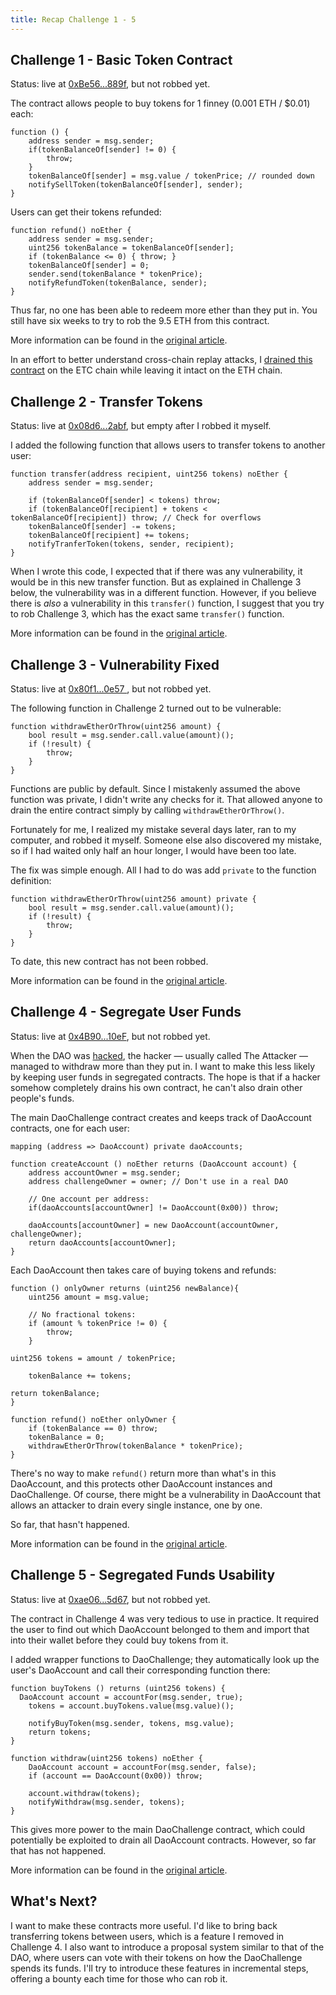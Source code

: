 ```yaml
---
title: Recap Challenge 1 - 5
---
```


## Challenge 1 - Basic Token Contract

Status: live at [0xBe56...889f](https://etherscan.io/address/0xBe56093286038885733a66e554DD43a22a45889f), but not robbed yet.

The contract allows people to buy tokens for 1 finney (0.001 ETH / $0.01) each:

    function () {
		address sender = msg.sender;
		if(tokenBalanceOf[sender] != 0) {
			throw;
		}
		tokenBalanceOf[sender] = msg.value / tokenPrice; // rounded down
		notifySellToken(tokenBalanceOf[sender], sender);
	}

Users can get their tokens refunded:

	function refund() noEther {
		address sender = msg.sender;
		uint256 tokenBalance = tokenBalanceOf[sender];
		if (tokenBalance <= 0) { throw; }
		tokenBalanceOf[sender] = 0;
		sender.send(tokenBalance * tokenPrice);
		notifyRefundToken(tokenBalance, sender);
	}

Thus far, no one has been able to redeem more ether than they put in. You still have six weeks to try to rob the 9.5 ETH from this contract.

More information can be found in the [original article](https://medium.com/@dao.challenge/challenge-1-296cb5dab68f#.jjd06x4le).

In an effort to better understand cross-chain replay attacks, I [drained this contract](https://medium.com/@dao.challenge/replay-attack-challenge-998e0123df21) on the ETC chain while leaving it intact on the ETH chain.

## Challenge 2 - Transfer Tokens

Status: live at [0x08d6...2abf](http://etherscan.io/address/08d698358b31ca6926e329879db9525504802abf), but empty after I robbed it myself.

I added the following function that allows users to transfer tokens to another user:

	function transfer(address recipient, uint256 tokens) noEther {
		address sender = msg.sender;

		if (tokenBalanceOf[sender] < tokens) throw;
		if (tokenBalanceOf[recipient] + tokens < tokenBalanceOf[recipient]) throw; // Check for overflows
		tokenBalanceOf[sender] -= tokens;
		tokenBalanceOf[recipient] += tokens;
		notifyTranferToken(tokens, sender, recipient);
	}

When I wrote this code, I expected that if there was any vulnerability, it would be in this new transfer function. But as explained in Challenge 3 below, the vulnerability was in a different function. However, if you believe there is *also* a vulnerability in this `transfer()` function, I suggest that you try to rob Challenge 3, which has the exact same `transfer()` function.

More information can be found in the [original article](https://medium.com/@dao.challenge/challenge-2-a749c4158023#.dcxurblc1).

## Challenge 3 - Vulnerability Fixed

Status: live at [0x80f1...0e57 ](http://etherscan.io/address/0x80f1f62b8b365c5326100d462d8570771b8d0e57), but not robbed yet.

The following function in Challenge 2 turned out to be vulnerable:

	function withdrawEtherOrThrow(uint256 amount) {
		bool result = msg.sender.call.value(amount)();
		if (!result) {
			throw;
		}
	}

Functions are public by default. Since I mistakenly assumed the above function was private, I didn't write any checks for it. That allowed anyone to drain the entire contract simply by calling `withdrawEtherOrThrow()`.

Fortunately for me, I realized my mistake several days later, ran to my computer, and robbed it myself. Someone else also discovered my mistake, so if I had waited only half an hour longer, I would have been too late.

The fix was simple enough. All I had to do was add `private` to the function definition:

    function withdrawEtherOrThrow(uint256 amount) private {
		bool result = msg.sender.call.value(amount)();
		if (!result) {
			throw;
		}
	}

To date, this new contract has not been robbed.

More information can be found in the [original article](https://medium.com/@dao.challenge/challenge-3-how-i-almost-lost-100-1a11a9824ccb#.xayw0s8n0).

## Challenge 4 - Segregate User Funds

Status: live at [0x4B90...10eF](https://etherscan.io/address/0x4B902704026D14117b5E9EFA7FdaFDfF4bA610eF), but not robbed yet.

When the DAO was [hacked](http://uk.businessinsider.com/dao-hacked-ethereum-crashing-in-value-tens-of-millions-allegedly-stolen-2016-6), the hacker — usually called The Attacker — managed to withdraw more than they put in. I want to make this less likely by keeping user funds in segregated contracts. The hope is that if a hacker somehow completely drains his own contract, he can't also drain other people's funds.

The main DaoChallenge contract creates and keeps track of DaoAccount contracts, one for each user:

	mapping (address => DaoAccount) private daoAccounts;

	function createAccount () noEther returns (DaoAccount account) {
		address accountOwner = msg.sender;
		address challengeOwner = owner; // Don't use in a real DAO

		// One account per address:
		if(daoAccounts[accountOwner] != DaoAccount(0x00)) throw;

		daoAccounts[accountOwner] = new DaoAccount(accountOwner, challengeOwner);
		return daoAccounts[accountOwner];
	}   

Each DaoAccount then takes care of buying tokens and refunds:

	function () onlyOwner returns (uint256 newBalance){
		uint256 amount = msg.value;

		// No fractional tokens:
		if (amount % tokenPrice != 0) {
			throw;
		}

    uint256 tokens = amount / tokenPrice;

		tokenBalance += tokens;

    return tokenBalance;
	}

	function refund() noEther onlyOwner {
		if (tokenBalance == 0) throw;
		tokenBalance = 0;
		withdrawEtherOrThrow(tokenBalance * tokenPrice);
	}

There's no way to make `refund()` return more than what's in this DaoAccount, and this protects other DaoAccount instances and DaoChallenge. Of course, there might be a vulnerability in DaoAccount that allows an attacker to drain every single instance, one by one.

So far, that hasn't happened.

More information can be found in the [original article](https://medium.com/@dao.challenge/challenge-4-segregate-user-funds-986001587fae#.a72ul7r1n).

## Challenge 5 - Segregated Funds Usability

Status: live at [0xae06...5d67](https://etherscan.io/address/0xae0680c49df146e18b2bc19635e5e402494b5d67), but not robbed yet.

The contract in Challenge 4 was very tedious to use in practice. It required the user to find out which DaoAccount belonged to them and import that into their wallet before they could buy tokens from it.

I added wrapper functions to DaoChallenge; they automatically look up the user's DaoAccount and call their corresponding function there:

    function buyTokens () returns (uint256 tokens) {
	  DaoAccount account = accountFor(msg.sender, true);
		tokens = account.buyTokens.value(msg.value)();

		notifyBuyToken(msg.sender, tokens, msg.value);
		return tokens;
 	}

	function withdraw(uint256 tokens) noEther {
		DaoAccount account = accountFor(msg.sender, false);
		if (account == DaoAccount(0x00)) throw;

		account.withdraw(tokens);
		notifyWithdraw(msg.sender, tokens);
	}

This gives more power to the main DaoChallenge contract, which could potentially be exploited to drain all DaoAccount contracts. However, so far that has not happened.

More information can be found in the [original article](https://medium.com/@dao.challenge/challenge-5-segregated-funds-usability-6e749badb24d#.gmas7271f).

## What's Next?

I want to make these contracts more useful. I'd like to bring back transferring tokens between users, which is a feature I removed in Challenge 4. I also want to introduce a proposal system similar to that of the DAO, where users can vote with their tokens on how the DaoChallenge spends its funds. I'll try to introduce these features in incremental steps, offering a bounty each time for those who can rob it.
